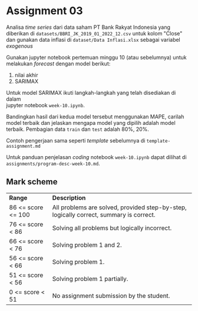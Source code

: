 # Assignment 03

Analisa _time series_ dari data saham PT Bank Rakyat Indonesia 
yang diberikan di `datasets/BBRI_JK_2019_01_2022_12.csv` untuk
kolom "Close" dan gunakan data inflasi di `dataset/Data Inflasi.xlsx`
sebagai variabel _exogenous_

Gunakan jupyter notebook pertemuan minggu 10 (atau sebelumnya)
untuk melakukan _forecast_ dengan model berikut:  
1. nilai akhir
2. SARIMAX 

Untuk model SARIMAX ikuti langkah-langkah yang telah disediakan di dalam  
jupyter notebook `week-10.ipynb`.

Bandingkan hasil dari kedua model tersebut menggunakan MAPE,
carilah model terbaik dan jelaskan mengapa model yang dipilih
adalah model terbaik. Pembagian data `train` dan `test`
adalah 80%, 20%.

Contoh pengerjaan sama seperti _template_ sebelumnya di `template-assignment.md`

Untuk panduan penjelasan _coding_ notebook `week-10.ipynb` dapat
dilihat di `assignments/program-desc-week-10.md`.

## Mark scheme
<table>
   <tr>
      <td> <b>Range</b>
      <td> <b>Description</b>
   <tr>
      <td> 86 <= score <= 100
      <td> All problems are solved, provided step-by-step, logically correct,
           summary is correct.
   <tr>
      <td> 76 <= score < 86 
      <td> Solving all problems but logically incorrect.
   <tr>
      <td> 66 <= score < 76 
      <td> Solving problem 1 and 2.
   <tr>
      <td> 56 <= score < 66 
      <td> Solving problem 1.
   <tr>
      <td> 51 <= score < 56 
      <td> Solving problem 1 partially.
   <tr>
      <td> 0 <= score < 51 
      <td> No assignment submission by the student.
</table>


